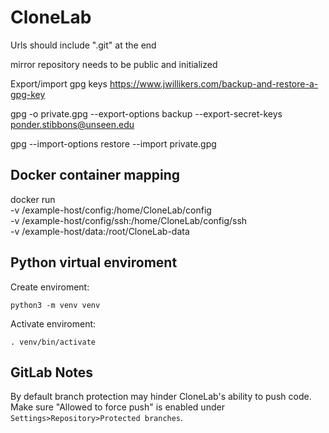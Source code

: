 # CloneLab

Urls should include ".git" at the end

mirror repository needs to be public and initialized

Export/import gpg keys
https://www.jwillikers.com/backup-and-restore-a-gpg-key

gpg -o private.gpg --export-options backup --export-secret-keys ponder.stibbons@unseen.edu

gpg --import-options restore --import private.gpg

## Docker container mapping
docker run \
    -v /example-host/config:/home/CloneLab/config \
    -v /example-host/config/ssh:/home/CloneLab/config/ssh \
    -v /example-host/data:/root/CloneLab-data


## Python virtual enviroment
Create enviroment:

    python3 -m venv venv

Activate enviroment:

    . venv/bin/activate

## GitLab Notes
By default branch protection may hinder CloneLab's ability to push code.  Make sure "Allowed to force push" is enabled under ``Settings>Repository>Protected branches``.
